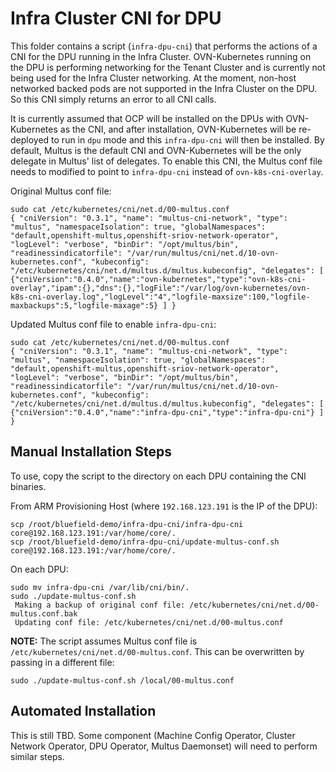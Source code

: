 # Infra Cluster CNI for DPU

This folder contains a script (`infra-dpu-cni`) that performs the actions of a CNI
for the DPU running in the Infra Cluster. OVN-Kubernetes running on the DPU is
performing networking for the Tenant Cluster and is currently not being used for
the Infra Cluster networking. At the moment, non-host networked backed pods are not
supported in the Infra Cluster on the DPU. So this CNI simply returns an error to
all CNI calls.

It is currently assumed that OCP will be installed on the DPUs with OVN-Kubernetes
as the CNI, and after installation, OVN-Kubernetes will be re-deployed to run
in `dpu` mode and this `infra-dpu-cni` will then be installed. By default, Multus is
the default CNI and OVN-Kubernetes will be the only delegate in Multus' list of
delegates. To enable this CNI, the Multus conf file needs to modified to point to
`infra-dpu-cni` instead of `ovn-k8s-cni-overlay`.

Original Multus conf file:

```
sudo cat /etc/kubernetes/cni/net.d/00-multus.conf
{ "cniVersion": "0.3.1", "name": "multus-cni-network", "type": "multus", "namespaceIsolation": true, "globalNamespaces": "default,openshift-multus,openshift-sriov-network-operator", "logLevel": "verbose", "binDir": "/opt/multus/bin", "readinessindicatorfile": "/var/run/multus/cni/net.d/10-ovn-kubernetes.conf", "kubeconfig": "/etc/kubernetes/cni/net.d/multus.d/multus.kubeconfig", "delegates": [ {"cniVersion":"0.4.0","name":"ovn-kubernetes","type":"ovn-k8s-cni-overlay","ipam":{},"dns":{},"logFile":"/var/log/ovn-kubernetes/ovn-k8s-cni-overlay.log","logLevel":"4","logfile-maxsize":100,"logfile-maxbackups":5,"logfile-maxage":5} ] }
```

Updated Multus conf file to enable `infra-dpu-cni`:

```
sudo cat /etc/kubernetes/cni/net.d/00-multus.conf
{ "cniVersion": "0.3.1", "name": "multus-cni-network", "type": "multus", "namespaceIsolation": true, "globalNamespaces": "default,openshift-multus,openshift-sriov-network-operator", "logLevel": "verbose", "binDir": "/opt/multus/bin", "readinessindicatorfile": "/var/run/multus/cni/net.d/10-ovn-kubernetes.conf", "kubeconfig": "/etc/kubernetes/cni/net.d/multus.d/multus.kubeconfig", "delegates": [ {"cniVersion":"0.4.0","name":"infra-dpu-cni","type":"infra-dpu-cni"} ] }
```

## Manual Installation Steps

To use, copy the script to the directory on each DPU containing the CNI binaries.


From ARM Provisioning Host (where `192.168.123.191` is the IP of the DPU):
```
scp /root/bluefield-demo/infra-dpu-cni/infra-dpu-cni core@192.168.123.191:/var/home/core/.
scp /root/bluefield-demo/infra-dpu-cni/update-multus-conf.sh core@192.168.123.191:/var/home/core/.
```

On each DPU:
```
sudo mv infra-dpu-cni /var/lib/cni/bin/.
sudo ./update-multus-conf.sh
 Making a backup of original conf file: /etc/kubernetes/cni/net.d/00-multus.conf.bak
 Updating conf file: /etc/kubernetes/cni/net.d/00-multus.conf
```

**NOTE:** The script assumes Multus conf file is
`/etc/kubernetes/cni/net.d/00-multus.conf`. This can be overwritten by passing
in a different file:
```
sudo ./update-multus-conf.sh /local/00-multus.conf
```

## Automated Installation

This is still TBD. Some component (Machine Config Operator, Cluster Network Operator,
DPU Operator, Multus Daemonset) will need to perform similar steps.

